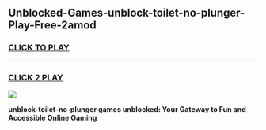 
## Unblocked-Games-unblock-toilet-no-plunger-Play-Free-2amod
<h3>
<a href="https://premium76.site?title=unblock-toilet-no-plunger&ref=18A1">CLICK TO PLAY</a></h3>
<hr>

<h3>
<a href="https://premium76.site?title=unblock-toilet-no-plunger&ref=18A1">CLICK 2 PLAY</a>
  
</h3>

<a href="https://premium76.site?title=unblock-toilet-no-plunger&ref=18A1"><img src="https://clearcache.store/games.png"></a>


**unblock-toilet-no-plunger games unblocked: Your Gateway to Fun and Accessible Online Gaming**
